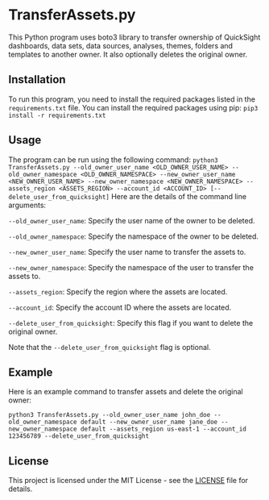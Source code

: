 # TransferAssets.py
This Python program uses boto3 library to transfer ownership of QuickSight dashboards, data sets, data sources, analyses, themes, folders and templates to another owner. It also optionally deletes the original owner.
## Installation
To run this program, you need to install the required packages listed in the `requirements.txt` file. You can install the required packages using pip:
`
pip3 install -r requirements.txt
`
## Usage
The program can be run using the following command:
`
python3 TransferAssets.py --old_owner_user_name <OLD_OWNER_USER_NAME> --old_owner_namespace <OLD_OWNER_NAMESPACE> --new_owner_user_name <NEW_OWNER_USER_NAME> --new_owner_namespace <NEW_OWNER_NAMESPACE> --assets_region <ASSETS_REGION> --account_id <ACCOUNT_ID> [--delete_user_from_quicksight]
`
Here are the details of the command line arguments:

`--old_owner_user_name`: Specify the user name of the owner to be deleted.

`--old_owner_namespace`: Specify the namespace of the owner to be deleted.

`--new_owner_user_name`: Specify the user name to transfer the assets to.

`--new_owner_namespace`: Specify the namespace of the user to transfer the assets to.

`--assets_region`: Specify the region where the assets are located.

`--account_id`: Specify the account ID where the assets are located.

`--delete_user_from_quicksight`: Specify this flag if you want to delete the original owner.

Note that the `--delete_user_from_quicksight` flag is optional.

## Example
Here is an example command to transfer assets and delete the original owner:

`
python3 TransferAssets.py --old_owner_user_name john_doe --old_owner_namespace default --new_owner_user_name jane_doe --new_owner_namespace default --assets_region us-east-1 --account_id 123456789 --delete_user_from_quicksight
`

## License
This project is licensed under the MIT License - see the [LICENSE](LICENSE) file for details.
